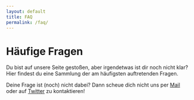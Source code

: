```yaml
---
layout: default
title: FAQ
permalink: /faq/
---
```


# Häufige Fragen
Du bist auf unsere Seite gestoßen, aber irgendetwas ist dir noch nicht klar?
Hier findest du eine Sammlung der am häufigsten auftretenden Fragen.

Deine Frage ist (noch) nicht dabei? Dann scheue dich nicht uns per [Mail](whattodo@yqty.de) oder auf [Twitter](https://twitter.com/what_two_do) zu kontaktieren!
